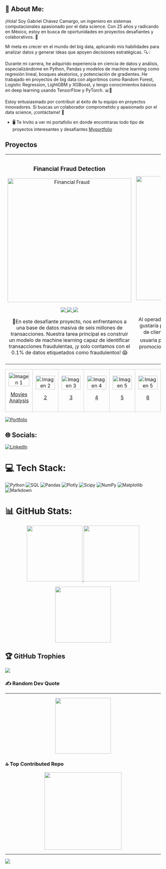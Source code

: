 
## 💫 About Me:
¡Hola! Soy Gabriel Chávez Camargo, un ingeniero en sistemas computacionales apasionado por el data science. Con 25 años y radicando en México, estoy en busca de oportunidades en proyectos desafiantes y colaborativos. 🌟

Mi meta es crecer en el mundo del big data, aplicando mis habilidades para analizar datos y generar ideas que apoyen decisiones estratégicas. 🔍💡

Durante mi carrera, he adquirido experiencia en ciencia de datos y análisis, especializándome en Python, Pandas y modelos de machine learning como regresión lineal, bosques aleatorios, y potenciación de gradientes. He trabajado en proyectos de big data con algoritmos como Random Forest, Logistic Regression, LightGBM y XGBoost, y tengo conocimientos básicos en deep learning usando TensorFlow y PyTorch. 📊🤖

Estoy entusiasmado por contribuir al éxito de tu equipo en proyectos innovadores. Si buscas un colaborador comprometido y apasionado por el data science, ¡contáctame! 🚀

* 🖥️ Te Invito a ver mi portafolio en donde encontraras todo tipo de proyectos interesantes y desafiantes  [Myportfolio](http://gabrielchavezc.github.io/)

## Proyectos 
<table>
  <tr>
    <td width="30%">
      <h3 align="center">Financial Fraud Detection</h3>
      <div align="center">
        <a href="#" target="_blank">
          <img src="https://i.postimg.cc/BvxyRpHJ/fraude.png" width="400" alt="Financial Fraud"> 
        </a>
        <p>
          <a href="https://github.com/GabrielChavezC/Financial_Fraud_Detection" target="_blank">
            <img src="https://img.shields.io/badge/GITHUB-f8f?style=for-the-badge&logo=github&logoColor=black">
          </a>
          <a href="https://github.com/GabrielChavezC/Financial_Fraud_Detection/blob/main/Plantilla_Financial_Fraud_Detection.ipynb" target="_blank">
            <img src="https://img.shields.io/badge/-CODE-green?style=for-the-badge&color=f8f">
          </a>
           <a href="https://www.linkedin.com/feed/update/urn:li:activity:7201801202420830208/" target="_blank">
            <img src="https://img.shields.io/badge/linkedin-f8f?style=for-the-badge&logo=linkedin&logoColor=black">
          </a>
        </p>
        <p>💼En este desafiante proyecto, nos enfrentamos a una base de datos masiva de seis millones de transacciones. Nuestra tarea principal es construir un modelo de machine learning capaz de identificar transacciones fraudulentas, ¡y solo contamos con el 0.1% de                   datos etiquetados como fraudulentos! 😱</p>
      </div>
    </td>
      <td width="30%">
      <h3 align="center">TELECOM</h3>
      <div align="center">
        <a href="#" target="_blank">
          <img src="https://github.com/user-attachments/assets/9652df5f-47b8-4f44-9f81-e8af1d7060ba" width="400" alt="Financial Fraud"> 
        </a>
        <p>
          <a href="https://telecom.streamlit.app/" target="_blank">
            <img src="https://img.shields.io/badge/APP-000080?style=for-the-badge&logo=webpack&logoColor=black">
          </a>
          <a href="https://gabrielchavezc.github.io/projects/telecom_proyect.html" target="_blank">
            <img src="https://img.shields.io/badge/-CODE-green?style=for-the-badge&color=000080">
          </a>
           <a href="https://www.linkedin.com/feed/update/urn:li:activity:7218962684245872640/" target="_blank">
            <img src="https://img.shields.io/badge/linkedin-000080?style=for-the-badge&logo=linkedin&logoColor=black">
          </a>
        </p>
        <p>Al operador de telecomunicaciones Interconnect le gustaría poder pronosticar su tasa de cancelación de clientes 📉. Si se descubre que un usuario o usuaria planea irse 🏃‍♂️🏃‍♀️, se le ofrecerán códigos promocionales 🎟️ y opciones de planes especiales 🌟.</p>
      </div>
    </td>
    <td width="30%">
      <h3 align="center"></h3>
      <div align="center">
        <a href="#" target="_blank">
          <img src="https://i.postimg.cc/C1rfVzZJ/image1-0.jpg" width="400" alt="img">
        </a>
        <p>
          <a href="#" target="_blank">
            <img src="https://img.shields.io/badge/GITHUB-80ffaa?style=for-the-badge&logo=github&logoColor=black">
          </a>
          <a href="#" target="_blank">
            <img src="https://img.shields.io/badge/-CODE-green?style=for-the-badge&color=3fFD7f">
          </a>
        </p>
        <p></p>
      </div>
    </td>
  </tr>
</table>





<table>
  <tr>
    <td style="border: 1px solid #ccc; padding: 10px; text-align: center;">
      <img src="https://github.com/user-attachments/assets/96619689-0304-4751-9d8e-ca2a1b22f601" alt="Imagen 1" style="width:100%;">
     <p><a href="https://gabrielchavezc.github.io/projects/movies_proyect.html">Movies Analysis</a></p>
    </td>
    <td style="border: 1px solid #ccc; padding: 10px; text-align: center;">
      <img src="https://i.postimg.cc/C1rfVzZJ/image1-0.jpg" alt="Imagen 2" style="width:100%;">
     <p><a href="#">2</a></p>
    </td>
    <td style="border: 1px solid #ccc; padding: 10px; text-align: center;">
      <img src="https://i.postimg.cc/C1rfVzZJ/image1-0.jpg" alt="Imagen 3" style="width:100%;">
     <p><a href="#">3</a></p>
    </td>
    <td style="border: 1px solid #ccc; padding: 10px; text-align: center;">
      <img src="https://i.postimg.cc/C1rfVzZJ/image1-0.jpg" alt="Imagen 4" style="width:100%;">
      <p><a href="#">4</a></p>
    </td>
    <td style="border: 1px solid #ccc; padding: 10px; text-align: center;">
      <img src="https://i.postimg.cc/C1rfVzZJ/image1-0.jpg" alt="Imagen 5" style="width:100%;">
      <p><a href="#">5</a></p>
    </td>
      <td style="border: 1px solid #ccc; padding: 10px; text-align: center;">
      <img src="https://i.postimg.cc/C1rfVzZJ/image1-0.jpg" alt="Imagen 5" style="width:100%;">
      <p><a href="#">6</a></p>
    </td>
  </tr>
</table>


[![Portfolio](https://img.shields.io/badge/Portfolio-%23000000.svg?style=for-the-badge&logo=firefox&logoColor=#FF7139)](https://gabrielchavezc.github.io/)



## 🌐 Socials:
[![LinkedIn](https://img.shields.io/badge/LinkedIn-%230077B5.svg?logo=linkedin&logoColor=white)](https://www.linkedin.com/in/gabriel-ch%C3%A1vez-ds/)

# 💻 Tech Stack:
![Python](https://img.shields.io/badge/python-3670A0?style=for-the-badge&logo=python&logoColor=ffdd54) ![SQL](https://img.shields.io/badge/SQL-%2300f.svg?style=for-the-badge&logo=mysql&logoColor=white)
 ![Pandas](https://img.shields.io/badge/pandas-%23150458.svg?style=for-the-badge&logo=pandas&logoColor=white) ![Plotly](https://img.shields.io/badge/Plotly-%233F4F75.svg?style=for-the-badge&logo=plotly&logoColor=white) ![Scipy](https://img.shields.io/badge/SciPy-%230C55A5.svg?style=for-the-badge&logo=scipy&logoColor=%white) ![NumPy](https://img.shields.io/badge/numpy-%23013243.svg?style=for-the-badge&logo=numpy&logoColor=white) ![Matplotlib](https://img.shields.io/badge/Matplotlib-%23ffffff.svg?style=for-the-badge&logo=Matplotlib&logoColor=black) ![Markdown](https://img.shields.io/badge/markdown-%23000000.svg?style=for-the-badge&logo=markdown&logoColor=white)
# 📊 GitHub Stats:

<p align="center">
<a href="#">
  <img height="180em" src="https://github-readme-stats.vercel.app/api?username=GabrielChavezC&theme=algolia&hide_border=false&include_all_commits=false&count_private=true"/>
  
  <img height="180em" src="https://github-readme-stats-eight-theta.vercel.app/api?username=GabrielChavezC&show_icons=true&theme=algolia&include_all_commits=true&count_private=true"/>
</a>
</p>

<p align="center">
<a href="#">
  <img height="180em" src="https://github-readme-streak-stats.herokuapp.com/?user=GabrielChavezC&theme=algolia&hide_border=false"/>
</a>
</p>


## 🏆 GitHub Trophies
![](https://github-profile-trophy.vercel.app/?username=GabrielChavezC&theme=radical&no-frame=false&no-bg=true&margin-w=4)

### ✍️ Random Dev Quote
---
<p align="center">
  <a href="#">
  <img height="180em" src="https://quotes-github-readme.vercel.app/api?type=horizontal&theme=radical"/>
</a>
</p>

### 🔝 Top Contributed Repo
<p align="center">
  <a href="#">
  <img height="250em" src="https://github-contributor-stats.vercel.app/api?username=GabrielChavezC&limit=5&theme=algolia&combine_all_yearly_contributions=true"/>
</a>
</p>

---


[![](https://visitcount.itsvg.in/api?id=GabrielChavezC&icon=0&color=0)](https://visitcount.itsvg.in)

<!-- Proudly created with GPRM ( https://gprm.itsvg.in ) -->
